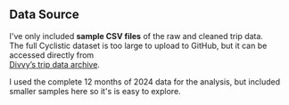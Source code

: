 ## Data Source
I've only included **sample CSV files** of the raw and cleaned trip data.  
The full Cyclistic dataset is too large to upload to GitHub, but it can be accessed directly from  
[Divvy’s trip data archive](https://divvy-tripdata.s3.amazonaws.com/index.html).  

I used the complete 12 months of 2024 data for the analysis, but included smaller samples here so it's is easy to explore.

